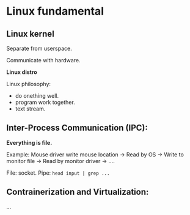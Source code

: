 # Linux fundamental

## Linux kernel

Separate from userspace.

Communicate with hardware.

**Linux distro**

Linux philosophy:
- do onething well.
- program work together.
- text stream.

## Inter-Process Communication (IPC):

**Everything is file.**

Example: Mouse driver write mouse location -> Read by OS -> Write to monitor file -> Read by monitor driver -> ....

File: socket.
Pipe: `head input | grep ...`

## Contrainerization and Virtualization:


...


